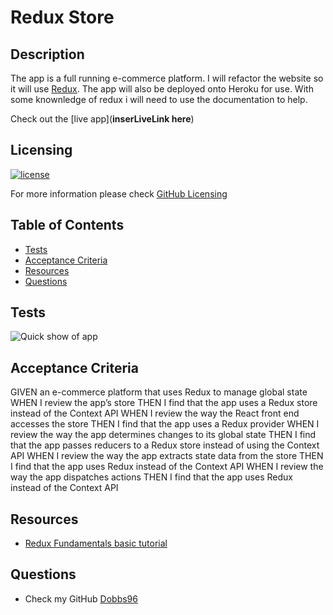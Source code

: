# Redux Store

## Description

The app is a full running e-commerce platform. I will refactor the website so it will use [Redux](https://redux.js.org/). The app will also be deployed onto Heroku for use. With some knownledge of redux i will need to use the documentation to help.

Check out the [live app](**inserLiveLink here**)

## Licensing

[![license](https://img.shields.io/badge/license-MIT-blue)](https://shields.io)

For more information please check [GitHub Licensing](https://docs.github.com/en/github/creating-cloning-and-archiving-repositories/creating-a-repository-on-github/licensing-a-repository)

## Table of Contents

- [Tests](#tests)
- [Acceptance Criteria](#acceptance-criteria)
- [Resources](#resources)
- [Questions](#questions)

## Tests

![Quick show of app](**gif**)

## Acceptance Criteria

GIVEN an e-commerce platform that uses Redux to manage global state
WHEN I review the app’s store
THEN I find that the app uses a Redux store instead of the Context API
WHEN I review the way the React front end accesses the store
THEN I find that the app uses a Redux provider
WHEN I review the way the app determines changes to its global state
THEN I find that the app passes reducers to a Redux store instead of using the Context API
WHEN I review the way the app extracts state data from the store
THEN I find that the app uses Redux instead of the Context API
WHEN I review the way the app dispatches actions
THEN I find that the app uses Redux instead of the Context API

## Resources

- [Redux Fundamentals basic tutorial](https://redux.js.org/basics/basic-tutorial)

## Questions

- Check my GitHub [Dobbs96](https://github.com/Dobbs96)
